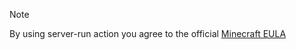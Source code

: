 > [!NOTE]
> By using server-run action you agree to the official [Minecraft EULA](https://www.minecraft.net/en-us/eula)

